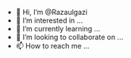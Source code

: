 - 👋 Hi, I’m @Razaulgazi
- 👀 I’m interested in ...
- 🌱 I’m currently learning ...
- 💞️ I’m looking to collaborate on ...
- 📫 How to reach me ...

<!---
Razaulgazi/Razaulgazi is a ✨ special ✨ repository because its `README.md` (this file) appears on your GitHub profile.
You can click the Preview link to take a look at your changes.
--->
